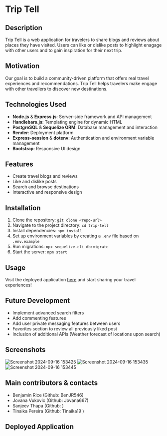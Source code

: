 # Trip Tell

## Description

Trip Tell is a web application for travelers to share blogs and reviews about places they have visited. Users can like or dislike posts to highlight enagage with other users and to gain inspiration for their next trip.

## Motivation

Our goal is to build a community-driven platform that offers real travel experiences and recommendations. Trip Tell helps travelers make engage with other travellers to discover new destinations.

## Technologies Used

- **Node.js** & **Express.js**: Server-side framework and API management
- **Handlebars.js**: Templating engine for dynamic HTML
- **PostgreSQL** & **Sequelize ORM**: Database management and interaction
- **Render**: Deployment platform
- **Express-session** & **dotenv**: Authentication and environment variable management
- **Bootstrap**: Responsive UI design

## Features

- Create travel blogs and reviews
- Like and dislike posts
- Search and browse destinations
- Interactive and responsive design

## Installation

1. Clone the repository: `git clone <repo-url>`
2. Navigate to the project directory: `cd trip-tell`
3. Install dependencies: `npm install`
4. Set up environment variables by creating a `.env` file based on `.env.example`
5. Run migrations: `npx sequelize-cli db:migrate`
6. Start the server: `npm start`

## Usage

Visit the deployed application [here](https://project2-s4bs.onrender.com/) and start sharing your travel experiences!

## Future Development

- Implement advanced search filters
- Add commenting features
- Add user private messaging features between users
- Favorites section to review all previously liked post
- Inclusion of additional APIs (Weather forecast of locations upon search)

## Screenshots

![Screenshot 2024-09-16 153425](https://github.com/user-attachments/assets/a518117a-7cba-4be4-9cd3-58436f393fb6)
![Screenshot 2024-09-16 153435](https://github.com/user-attachments/assets/656ca271-83c8-41b6-b2fc-738f4dfbf1ba)
![Screenshot 2024-09-16 153445](https://github.com/user-attachments/assets/6162553e-0f5e-4c34-abb8-df0e459a90fd)

## Main contributors & contacts

- Benjamin Rice (Github: BenJR546)
- Jovana Vukovic (Github: Jovana667)
- Sanjeev Thapa (Github: )
- Tinaika Pereira (Github: Tinaika19 )

## Deployed Application
